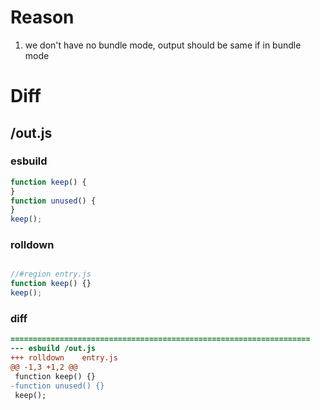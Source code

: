 # Reason
1. we don't have no bundle mode, output should be same if in bundle mode
# Diff
## /out.js
### esbuild
```js
function keep() {
}
function unused() {
}
keep();
```
### rolldown
```js

//#region entry.js
function keep() {}
keep();

```
### diff
```diff
===================================================================
--- esbuild	/out.js
+++ rolldown	entry.js
@@ -1,3 +1,2 @@
 function keep() {}
-function unused() {}
 keep();

```